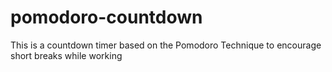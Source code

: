 # pomodoro-countdown
This is a countdown timer based on the Pomodoro Technique to encourage short breaks while working
